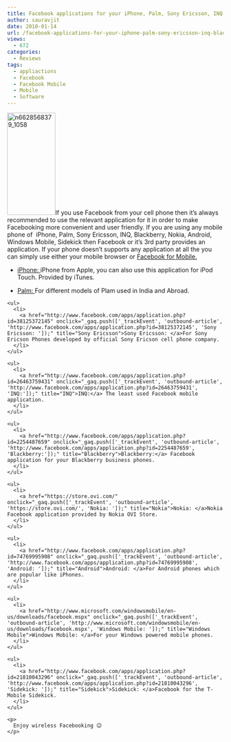 ```yaml
---
title: Facebook applications for your iPhone, Palm, Sony Ericsson, INQ, Blackberry, Nokia, Android, Windows Mobile, Sidekick
author: sauravjit
date: 2010-01-14
url: /facebook-applications-for-your-iphone-palm-sony-ericsson-inq-blackberry-nokia-android-windows-mobile-sidekick/
views:
  - 672
categories:
  - Reviews
tags:
  - appliactions
  - Facebook
  - Facebook Mobile
  - Mobile
  - Software
---
```

<div>
  <div>
    <img class="size-medium  aligncenter wp-image-51900" src="http://cdn.devilsworkshop.org/files/2010/01/n6628568379_1058-142x300.jpg" alt="n6628568379_1058" width="112" height="237" />If you use Facebook from your cell phone then it&#8217;s always recommended to use the relevant application for it in order to make Facebooking more convenient and user friendly. If you are using any mobile phone of  iPhone, Palm, Sony Ericsson, INQ, Blackberry, Nokia, Android, Windows Mobile, Sidekick then Facebook or it&#8217;s 3rd party provides an application. If your phone doesn&#8217;t supports any application at all the you can simply use either your mobile browser or <a href="http://www.facebook.com/mobile/" onclick="_gaq.push(['_trackEvent', 'outbound-article', 'http://www.facebook.com/mobile/', 'Facebook for Mobile.']);" >Facebook for Mobile.</a>
  </div>
  
  <div>
    <ul>
      <li>
        <a href="http://www.facebook.com/apps/application.php?id=6628568379" onclick="_gaq.push(['_trackEvent', 'outbound-article', 'http://www.facebook.com/apps/application.php?id=6628568379', 'iPhone: ']);" title="iPhone">iPhone: </a>iPhone from Apple, you can also use this application for iPod Touch. Provided by iTunes.
      </li>
    </ul>
  </div>
  
  <div>
    <ul>
      <li>
        <a href="http://www.facebook.com/apps/application.php?id=7081486362" onclick="_gaq.push(['_trackEvent', 'outbound-article', 'http://www.facebook.com/apps/application.php?id=7081486362', 'Palm: ']);" title="Palm">Palm: </a>For different models of Plam used in India and Abroad.
      </li>
    </ul>
    
    <ul>
      <li>
        <a href="http://www.facebook.com/apps/application.php?id=38125372145" onclick="_gaq.push(['_trackEvent', 'outbound-article', 'http://www.facebook.com/apps/application.php?id=38125372145', 'Sony Ericsson: ']);" title="Sony Ericsson">Sony Ericsson: </a>For Sony Ericson Phones developed by official Sony Ericson cell phone company.
      </li>
    </ul>
    
    <ul>
      <li>
        <a href="http://www.facebook.com/apps/application.php?id=26463759431" onclick="_gaq.push(['_trackEvent', 'outbound-article', 'http://www.facebook.com/apps/application.php?id=26463759431', 'INQ:']);" title="INQ">INQ:</a> The least used Facebook mobile application.
      </li>
    </ul>
    
    <ul>
      <li>
        <a href="http://www.facebook.com/apps/application.php?id=2254487659" onclick="_gaq.push(['_trackEvent', 'outbound-article', 'http://www.facebook.com/apps/application.php?id=2254487659', 'Blackberry:']);" title="Blackberry">Blackberry:</a> Facebook application for your Blackberry business phones.
      </li>
    </ul>
    
    <ul>
      <li>
        <a href="https://store.ovi.com/" onclick="_gaq.push(['_trackEvent', 'outbound-article', 'https://store.ovi.com/', 'Nokia: ']);" title="Nokia">Nokia: </a>Nokia Facebook application provided by Nokia OVI Store.
      </li>
    </ul>
    
    <ul>
      <li>
        <a href="http://www.facebook.com/apps/application.php?id=74769995908" onclick="_gaq.push(['_trackEvent', 'outbound-article', 'http://www.facebook.com/apps/application.php?id=74769995908', 'Android: ']);" title="Android">Android: </a>For Android phones which are popular like iPhones.
      </li>
    </ul>
    
    <ul>
      <li>
        <a href="http://www.microsoft.com/windowsmobile/en-us/downloads/facebook.mspx" onclick="_gaq.push(['_trackEvent', 'outbound-article', 'http://www.microsoft.com/windowsmobile/en-us/downloads/facebook.mspx', 'Windows Mobile: ']);" title="Windows Mobile">Windows Mobile: </a>For your Windows powered mobile phones.
      </li>
    </ul>
    
    <ul>
      <li>
        <a href="http://www.facebook.com/apps/application.php?id=21810043296" onclick="_gaq.push(['_trackEvent', 'outbound-article', 'http://www.facebook.com/apps/application.php?id=21810043296', 'Sidekick: ']);" title="Sidekick">Sidekick: </a>Facebook for the T-Mobile Sidekick.
      </li>
    </ul>
    
    <p>
      Enjoy wireless Facebooking 😉
    </p>
  </div>
</div>
